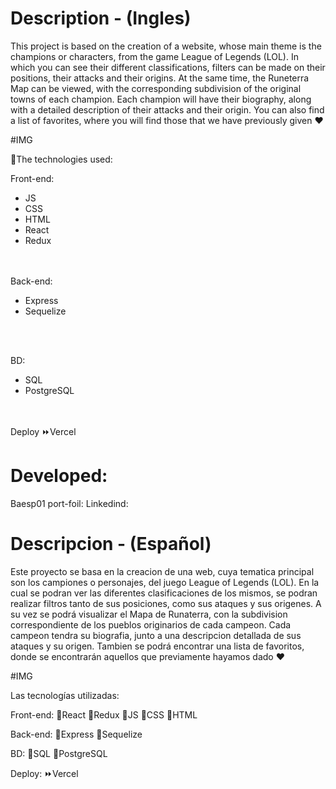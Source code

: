 # Description - (Ingles)
This project is based on the creation of a website, whose main theme is the champions or characters, from the game League of Legends (LOL).
In which you can see their different classifications, filters can be made on their positions, their attacks and their origins.
At the same time, the Runeterra Map can be viewed, with the corresponding subdivision of the original towns of each champion.
Each champion will have their biography, along with a detailed description of their attacks and their origin.
You can also find a list of favorites, where you will find those that we have previously given ♥

#IMG 

🔷The technologies used:

Front-end:
<ul><li>JS</li>  
<li>​CSS</li>
<li>​HTML</li>
<li>​React</li>
<li>​Redux</li>
</ul>

<br></br>
Back-end:
<ul>
  <li>​Express</li>
  <li>​Sequelize</li>
</ul>
<br></br>

BD:
<ul>
<li>SQL</li>
<li>PostgreSQL</li>
</ul>
<br></br>
Deploy ⏩Vercel

# Developed:

Baesp01
port-foil: 
Linkedind:


# Descripcion - (Español)
Este proyecto se basa en la creacion de una web, cuya tematica principal son los campiones o personajes, del juego League of Legends (LOL). 
En la cual se podran ver las diferentes clasificaciones de los mismos, se podran realizar filtros tanto de sus posiciones, como sus ataques y sus origenes.
A su vez se podrá visualizar el Mapa de Runaterra, con la subdivision correspondiente de los pueblos originarios de cada campeon.
Cada campeon tendra su biografia, junto a una descripcion detallada de sus ataques y su origen.
Tambien se podrá encontrar una lista de favoritos, donde se encontrarán aquellos que previamente hayamos dado ♥

#IMG 


Las tecnologías utilizadas:

Front-end:
🔷​React
🔷​Redux
🔷​JS
🔷​CSS
🔷​HTML


Back-end:
🔶​Express
​🔶​Sequelize

BD:
🔴SQL
🔴PostgreSQL

Deploy:
⏩Vercel
